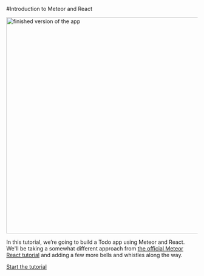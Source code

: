 #Introduction to Meteor and React

<a href="http://intro-to-meteor-react.meteor.com/"><img width="569" alt="finished version of the app" src="https://cloud.githubusercontent.com/assets/819213/12563885/621f61e8-c37a-11e5-95f1-55d2ecb46a08.png"></a>

In this tutorial, we’re going to build a Todo app using Meteor and React.  We'll be taking a somewhat different approach from [the official Meteor React tutorial](https://www.meteor.com/tutorials/react/creating-an-app) and adding a few more bells and whistles along the way.

[Start the tutorial](https://codechron.gitbooks.io/intro-to-meteor-with-react/content/)

